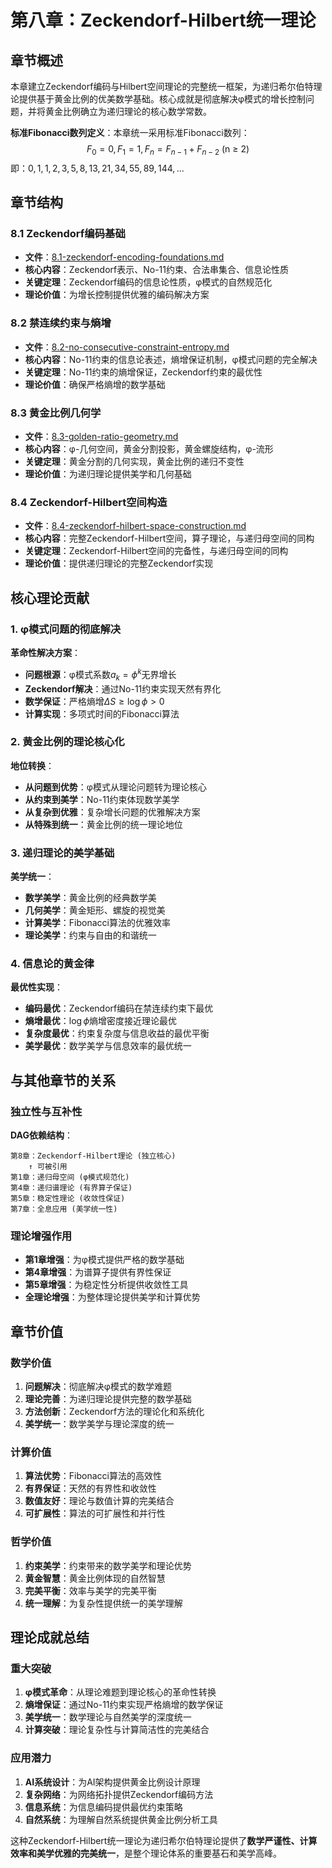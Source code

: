 # 第八章：Zeckendorf-Hilbert统一理论

## 章节概述

本章建立Zeckendorf编码与Hilbert空间理论的完整统一框架，为递归希尔伯特理论提供基于黄金比例的优美数学基础。核心成就是彻底解决φ模式的增长控制问题，并将黄金比例确立为递归理论的核心数学常数。

**标准Fibonacci数列定义**：本章统一采用标准Fibonacci数列：
$$F_0 = 0, F_1 = 1, F_n = F_{n-1} + F_{n-2} \text{ (n ≥ 2)}$$
即：$0, 1, 1, 2, 3, 5, 8, 13, 21, 34, 55, 89, 144, ...$

## 章节结构

### 8.1 Zeckendorf编码基础
- **文件**：[8.1-zeckendorf-encoding-foundations.md](./8.1-zeckendorf-encoding-foundations.md)
- **核心内容**：Zeckendorf表示、No-11约束、合法串集合、信息论性质
- **关键定理**：Zeckendorf编码的信息论性质，φ模式的自然规范化
- **理论价值**：为增长控制提供优雅的编码解决方案

### 8.2 禁连续约束与熵增
- **文件**：[8.2-no-consecutive-constraint-entropy.md](./8.2-no-consecutive-constraint-entropy.md)
- **核心内容**：No-11约束的信息论表述，熵增保证机制，φ模式问题的完全解决
- **关键定理**：No-11约束的熵增保证，Zeckendorf约束的最优性
- **理论价值**：确保严格熵增的数学基础

### 8.3 黄金比例几何学
- **文件**：[8.3-golden-ratio-geometry.md](./8.3-golden-ratio-geometry.md)
- **核心内容**：φ-几何空间，黄金分割投影，黄金螺旋结构，φ-流形
- **关键定理**：黄金分割的几何实现，黄金比例的递归不变性
- **理论价值**：为递归理论提供美学和几何基础

### 8.4 Zeckendorf-Hilbert空间构造
- **文件**：[8.4-zeckendorf-hilbert-space-construction.md](./8.4-zeckendorf-hilbert-space-construction.md)
- **核心内容**：完整Zeckendorf-Hilbert空间，算子理论，与递归母空间的同构
- **关键定理**：Zeckendorf-Hilbert空间的完备性，与递归母空间的同构
- **理论价值**：提供递归理论的完整Zeckendorf实现

## 核心理论贡献

### 1. φ模式问题的彻底解决
**革命性解决方案**：
- **问题根源**：φ模式系数$a_k = \phi^k$无界增长
- **Zeckendorf解决**：通过No-11约束实现天然有界化
- **数学保证**：严格熵增$\Delta S \geq \log \phi > 0$
- **计算实现**：多项式时间的Fibonacci算法

### 2. 黄金比例的理论核心化
**地位转换**：
- **从问题到优势**：φ模式从理论问题转为理论核心
- **从约束到美学**：No-11约束体现数学美学
- **从复杂到优雅**：复杂增长问题的优雅解决方案
- **从特殊到统一**：黄金比例的统一理论地位

### 3. 递归理论的美学基础
**美学统一**：
- **数学美学**：黄金比例的经典数学美
- **几何美学**：黄金矩形、螺旋的视觉美
- **计算美学**：Fibonacci算法的优雅效率
- **理论美学**：约束与自由的和谐统一

### 4. 信息论的黄金律
**最优性实现**：
- **编码最优**：Zeckendorf编码在禁连续约束下最优
- **熵增最优**：$\log \phi$熵增密度接近理论最优
- **复杂度最优**：约束复杂度与信息收益的最优平衡
- **美学最优**：数学美学与信息效率的最优统一

## 与其他章节的关系

### 独立性与互补性
**DAG依赖结构**：
```
第8章：Zeckendorf-Hilbert理论 (独立核心)
    ↑ 可被引用
第1章：递归母空间 (φ模式规范化)
第4章：递归谱理论 (有界算子保证)  
第5章：稳定性理论 (收敛性保证)
第7章：全息应用 (美学统一性)
```

### 理论增强作用
- **第1章增强**：为φ模式提供严格的数学基础
- **第4章增强**：为谱算子提供有界性保证
- **第5章增强**：为稳定性分析提供收敛性工具
- **全理论增强**：为整体理论提供美学和计算优势

## 章节价值

### 数学价值
1. **问题解决**：彻底解决φ模式的数学难题
2. **理论完善**：为递归理论提供完整的数学基础
3. **方法创新**：Zeckendorf方法的理论化和系统化
4. **美学统一**：数学美学与理论深度的统一

### 计算价值
1. **算法优势**：Fibonacci算法的高效性
2. **有界保证**：天然的有界性和收敛性
3. **数值友好**：理论与数值计算的完美结合
4. **可扩展性**：算法的可扩展性和并行性

### 哲学价值
1. **约束美学**：约束带来的数学美学和理论优势
2. **黄金智慧**：黄金比例体现的自然智慧
3. **完美平衡**：效率与美学的完美平衡
4. **统一理解**：为复杂性提供统一的美学理解

## 理论成就总结

### 重大突破
1. **φ模式革命**：从理论难题到理论核心的革命性转换
2. **熵增保证**：通过No-11约束实现严格熵增的数学保证
3. **美学统一**：数学理论与自然美学的深度统一
4. **计算突破**：理论复杂性与计算简洁性的完美结合

### 应用潜力
1. **AI系统设计**：为AI架构提供黄金比例设计原理
2. **复杂网络**：为网络拓扑提供Zeckendorf编码方法
3. **信息系统**：为信息编码提供最优约束策略
4. **自然系统**：为理解自然系统提供黄金比例分析工具

这种Zeckendorf-Hilbert统一理论为递归希尔伯特理论提供了**数学严谨性、计算效率和美学优雅的完美统一**，是整个理论体系的重要基石和美学高峰。